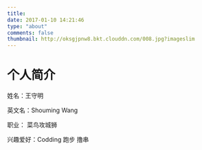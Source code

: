 ```yaml
---
title: 
date: 2017-01-10 14:21:46
type: "about"
comments: false
thumbnail: http://oksgjpnw8.bkt.clouddn.com/008.jpg?imageslim
---
```


# 个人简介


姓名：王守明

英文名：Shouming Wang

职业： 菜鸟攻城狮

兴趣爱好：Codding  跑步 撸串







